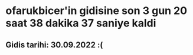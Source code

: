 # ofarukbicer'in gidisine son 3 gun 20 saat 38 dakika 37 saniye kaldi

## Gidis tarihi: 30.09.2022 :(